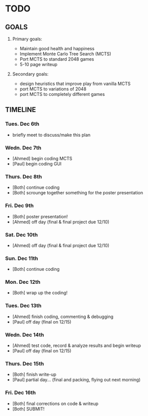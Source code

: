 # TODO

## GOALS

1. Primary goals: 
	- Maintain good health and happiness
	- Implement Monte Carlo Tree Search (MCTS)
	- Port MCTS to standard 2048 games    
	- 5-10 page writeup  					

2. Secondary goals:
	- design heuristics that improve play from vanilla MCTS
	- port MCTS to variations of 2048 
	- port MCTS to completely different games

## TIMELINE

### Tues. Dec 6th

* briefly meet to discuss/make this plan

### Wedn. Dec 7th

* [Ahmed] begin coding MCTS
* [Paul] begin coding GUI

### Thurs. Dec 8th
* [Both] continue coding
* [Both] scrounge together something for the poster presentation

### Fri. Dec 9th

* [Both] poster presentation!
* [Ahmed] off day (final & final project due 12/10)

### Sat. Dec 10th

* [Ahmed] off day (final & final project due 12/10)

### Sun. Dec 11th

* [Both] continue coding

### Mon. Dec 12th

* [Both] wrap up the coding!

### Tues. Dec 13th

* [Ahmed] finish coding, commenting & debugging
* [Paul] off day (final on 12/15)

### Wedn. Dec 14th

* [Ahmed] test code, record & analyze results and begin writeup 
* [Paul] off day (final on 12/15)

### Thurs. Dec 15th

* [Both] finish write-up
* [Paul] partial day... (final and packing, flying out next morning)

### Fri. Dec 16th

* [Both] final corrections on code & writeup
* [Both] SUBMIT!






